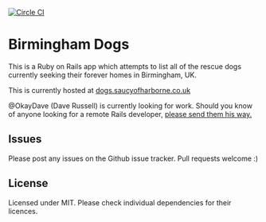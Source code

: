 [![Circle CI](https://circleci.com/gh/OkayDave/birmingham-dogs/tree/master.svg?style=svg&circle-token=a72949738a15fa663602643a061a7f3b500c0492)](https://circleci.com/gh/OkayDave/birmingham-dogs/tree/master)

Birmingham Dogs
================

This is a Ruby on Rails app which attempts to list all of the rescue dogs currently seeking their forever homes in Birmingham, UK.

This is currently hosted at [dogs.saucyofharborne.co.uk](http://dogs.saucyofharborne.co.uk)

@OkayDave (Dave Russell) is currently looking for work. Should you know of anyone looking for a remote Rails developer, [please send them his way.](https://www.linkedin.com/profile/view?id=35703739)


Issues
-------------

Please post any issues on the Github issue tracker. Pull requests welcome :)


License
-------

Licensed under MIT. Please check individual dependencies for their licences.
